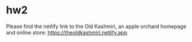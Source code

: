 # hw2

Please find the netlify link to the Old Kashmiri, an apple orchard homepage and online store:
https://theoldkashmiri.netlify.app
